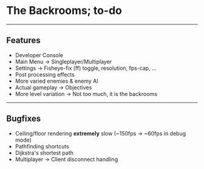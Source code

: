 # The Backrooms; to-do

---
## Features
- Developer Console
- Main Menu
    -> Singleplayer/Multiplayer
- Settings
    -> Fisheye-fix (ff) toggle, resolution, fps-cap, ...
- Post processing effects
- More varied enemies & enemy AI
- Actual gameplay
    -> Objectives
- More level variation
    -> Not too much, it is the backrooms

---
## Bugfixes
- Ceiling/floor rendering **extremely** slow (~150fps -> ~60fps in debug mode)
- Pathfinding shortcuts
- Dijkstra's shortest path
- Multiplayer
    -> Client disconnect handling